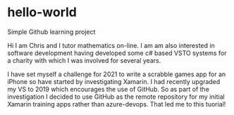 # hello-world
Simple Github learning project

Hi I am Chris and I tutor mathematics on-line. I am am also interested in software development having developed some c# based VSTO systems for a charity with which I was involved for several years. 

I have set myself a challenge for 2021 to write a scrabble games app for an iPhone so have started by investigating Xamarin.
I had recently upgraded my VS to 2019 which encourages the use of GitHub. So as part of the investigation I decided to use GitHub as the remote repository for my initial Xamarin training apps rather than azure-devops. 
That led me to this tuorial!
